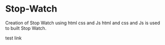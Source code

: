 # Stop-Watch
Creation of Stop Watch using html css and Js
html and css and Js is used to built Stop Watch.

test link 
